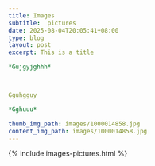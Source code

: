 ```yaml
---
title: Images
subtitle:  pictures
date: 2025-08-04T20:05:41+08:00
type: blog
layout: post
excerpt: This is a title

*Gujgyjghhh*



Gguhgguy

*Gghuuu*

thumb_img_path: images/1000014858.jpg
content_img_path: images/1000014858.jpg
---
```

{% include images-pictures.html %}
